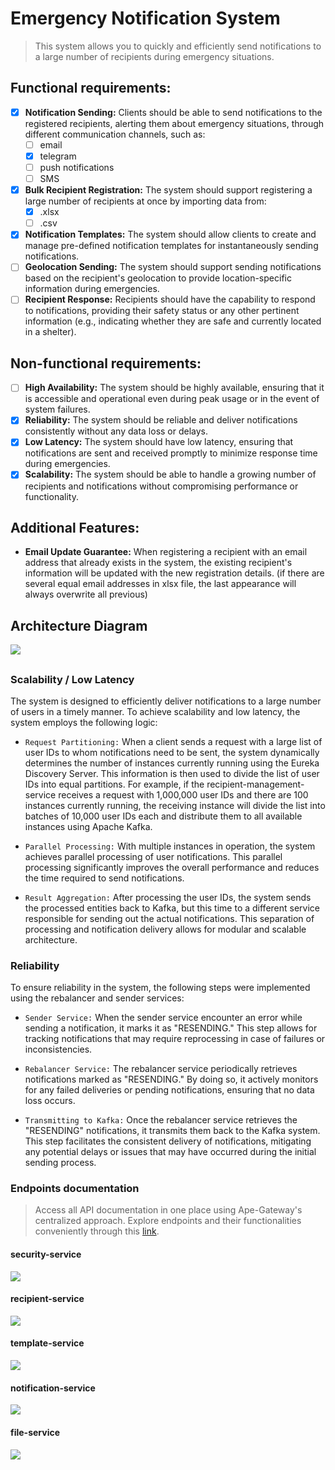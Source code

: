 # Emergency Notification System

> This system allows you to quickly and efficiently send notifications to a large number of recipients during emergency
> situations.

## Functional requirements:

- [x] **Notification Sending:** Clients should be able to send notifications to the registered recipients, alerting them
  about emergency situations, through different communication channels, such as:
    - [ ] email
    - [x] telegram
    - [ ] push notifications
    - [ ] SMS
- [x] **Bulk Recipient Registration:** The system should support registering a large number of recipients at once by
  importing data from:
    - [x] .xlsx
    - [ ] .csv
- [x] **Notification Templates:**  The system should allow clients to create and manage pre-defined notification
  templates for instantaneously sending notifications.
- [ ] **Geolocation Sending:** The system should support sending notifications based on the recipient's geolocation to
  provide location-specific information during emergencies.
- [ ] **Recipient Response:** Recipients should have the capability to respond to notifications, providing their safety
  status or any other pertinent information (e.g., indicating whether they are safe and currently located in a shelter).

## Non-functional requirements:

- [ ] **High Availability:** The system should be highly available, ensuring that it is accessible and operational even
  during peak usage or in the event of system failures.
- [x] **Reliability:** The system should be reliable and deliver notifications consistently without any data loss or
  delays.
- [x] **Low Latency:** The system should have low latency, ensuring that notifications are sent and received promptly to
  minimize response time during emergencies.
- [x] **Scalability:** The system should be able to handle a growing number of recipients and notifications without
  compromising performance or functionality.

## Additional Features:

- **Email Update Guarantee:** When registering a recipient with an email address that already exists in the system, the
  existing recipient's information will be updated with the new registration details. (if there are several equal email
  addresses in xlsx file, the last appearance will always overwrite all previous)

##

## Architecture Diagram

![](images/architecture-diagram.png)

##

### Scalability / Low Latency

The system is designed to efficiently deliver notifications to a large number of users in a timely manner. To achieve
scalability and low latency, the system employs the following logic:

- `Request Partitioning:` When a client sends a request with a large list of user IDs to whom notifications need to be
  sent, the system dynamically determines the number of instances currently running using the Eureka Discovery Server.
  This information is then used to divide the list of user IDs into equal partitions. For example, if the
  recipient-management-service receives a request with 1,000,000 user IDs and there are 100 instances currently
  running, the receiving instance will divide the list into batches of 10,000 user IDs each and distribute them to all
  available instances using Apache Kafka.

- `Parallel Processing:` With multiple instances in operation, the system achieves parallel processing of user
  notifications. This parallel processing significantly improves the overall performance and reduces the time required
  to send notifications.

- `Result Aggregation:` After processing the user IDs, the system sends the processed entities back to Kafka, but this
  time to a different service responsible for sending out the actual notifications. This separation of processing and
  notification delivery allows for modular and scalable architecture.

### Reliability

To ensure reliability in the system, the following steps were implemented using the rebalancer and sender services:

- `Sender Service:` When the sender service encounter an error while sending a notification, it marks it as "RESENDING."
  This step allows for tracking notifications that may require reprocessing in case of failures or inconsistencies.

- `Rebalancer Service:` The rebalancer service periodically retrieves notifications marked as "RESENDING." By doing so,
  it actively monitors for any failed deliveries or pending notifications, ensuring that no data loss occurs.

- `Transmitting to Kafka:` Once the rebalancer service retrieves the "RESENDING" notifications, it transmits them back
  to the Kafka system. This step facilitates the consistent delivery of notifications, mitigating any potential delays
  or issues that may have occurred during the initial sending process.

### Endpoints documentation

> Access all API documentation in one place using Ape-Gateway's centralized approach.
> Explore endpoints and their functionalities conveniently through
> this [link](http://localhost:8080/webjars/swagger-ui/index.html).

#### security-service

![](images/security-docs.png)

#### recipient-service

![](images/recipient-docs.png)

#### template-service

![](images/template-docs.png)

#### notification-service

![](images/notification-docs.png)

#### file-service

![](images/file-docs.png)
